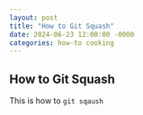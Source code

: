 ```yaml
---
layout: post
title: "How to Git Squash"
date: 2024-06-23 12:00:00 -0000
categories: how-to cooking
---
```

## How to Git Squash
This is how to `git sqaush` 

